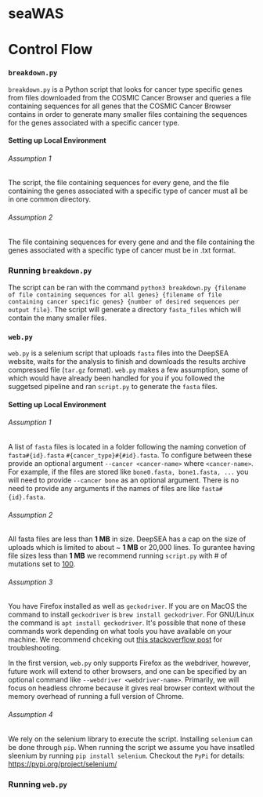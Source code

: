 # seaWAS

# Control Flow
### `breakdown.py`

`breakdown.py` is a Python script that looks for cancer type specific genes from files downloaded from the COSMIC Cancer Browser and queries a file containing sequences for all genes that the COSMIC Cancer Browser contains in order to generate many smaller files containing the sequences for the genes associated with a specific cancer type.

#### Setting up Local Environment 

###### Assumption 1
The script, the file containing sequences for every gene, and the file containing the genes associated with a specific type of cancer must all be in one common directory.

###### Assumption 2
The file containing sequences for every gene and and the file containing the genes associated with a specific type of cancer must be in .txt format.

### Running `breakdown.py`
The script can be ran with the command `python3 breakdown.py {filename of file containing sequences for all genes} {filename of file containing cancer specific genes} {number of desired sequences per output file}`.
The script will generate a directory `fasta_files` which will contain the many smaller files. 

### `web.py`

`web.py` is a selenium script that uploads `fasta` files into the DeepSEA website, waits for the analysis to 
finish and downloads the results archive compressed file (`tar.gz` format). `web.py` makes a few assumption, some of which would have
already been handled for you if you followed the suggetsed pipeline and ran `script.py` to generate the `fasta` files.

#### Setting up Local Environment 

###### Assumption 1

A list of `fasta` files is located in a folder following the naming convetion of `fasta#{id}.fasta` `#{cancer_type}#{#id}.fasta`.
To configure between these provide an optional argument `--cancer <cancer-name>` where `<cancer-name>`. For example, if the files
are stored like `bone0.fasta, bone1.fasta, ...` you will need to provide `--cancer bone` as an optional argument. There is no need
to provide any arguments if the names of files are like `fasta#{id}.fasta`.

###### Assumption 2

All fasta files are less than **1 MB** in size. DeepSEA has a cap on the size of uploads which is limited to about ~ **1 MB** or
20,000 lines. To gurantee having file sizes less than **1 MB** we recommend running `script.py` with # of mutations set to <ins>100</ins>.

###### Assumption 3

You have Firefox installed as well as `geckodriver`. If you are on MacOS the command to install `geckodriver` is `brew install geckodriver`.
For GNU/Linux the command is `apt install geckodriver`. It's possible that none of these commands work depending on what tools you have
available on your machine. We recommend chceking out [this stackoverflow post](https://stackoverflow.com/questions/40208051/selenium-using-python-geckodriver-executable-needs-to-be-in-path) for troubleshooting.

In the first version, `web.py` only supports Firefox as the webdriver, however, future work will extend to other browsers, and one
can be specified by an optional command like `--webdriver <webdriver-name>`. Primarily, we will focus on headless chrome because
it gives real browser context without the memory overhead of running a full version of Chrome.

###### Assumption 4

We rely on the selenium library to execute the script. Installing `selenium` can be done through `pip`. When running the script
we assume you have insatlled sleenium by running `pip install selenium`. Checkout the `PyPi` for details: https://pypi.org/project/selenium/

### Running `web.py`
